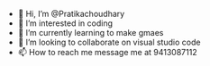 - 👋 Hi, I’m @Pratikachoudhary
- 👀 I’m interested in coding
- 🌱 I’m currently learning to make gmaes
- 💞️ I’m looking to collaborate on visual studio code
- 📫 How to reach me message me at 9413087112

<!---
Pratikachoudhary/Pratikachoudhary is a ✨ special ✨ repository because its `README.md` (this file) appears on your GitHub profile.
You can click the Preview link to take a look at your changes.
--->
